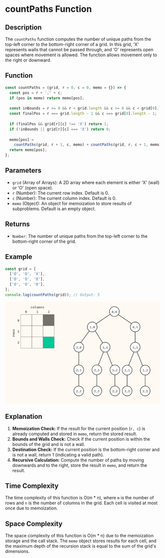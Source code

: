 # countPaths Function

## Description

The `countPaths` function computes the number of unique paths from the top-left corner to the bottom-right corner of a grid. In this grid, 'X' represents walls that cannot be passed through, and 'O' represents open spaces where movement is allowed. The function allows movement only to the right or downward.

## Function

```javascript
const countPaths = (grid, r = 0, c = 0, memo = {}) => {
  const pos = r + ',' + c;
  if (pos in memo) return memo[pos];

  const inBounds = r >= 0 && r < grid.length && c >= 0 && c < grid[0].length;
  const finalPos = r === grid.length - 1 && c === grid[0].length - 1;

  if (finalPos && grid[r][c] !== 'X') return 1;
  if (!inBounds || grid[r][c] === 'X') return 0;

  memo[pos] =
    countPaths(grid, r + 1, c, memo) + countPaths(grid, r, c + 1, memo);
  return memo[pos];
};
```

## Parameters

- `grid` (Array of Arrays): A 2D array where each element is either 'X' (wall) or 'O' (open space).
- `r` (Number): The current row index. Default is 0.
- `c` (Number): The current column index. Default is 0.
- `memo` (Object): An object for memoization to store results of subproblems. Default is an empty object.

## Returns

- `Number`: The number of unique paths from the top-left corner to the bottom-right corner of the grid.

## Example

```javascript
const grid = [
  ['O', 'O', 'X'],
  ['O', 'O', 'O'],
  ['O', 'O', 'O'],
];
console.log(countPaths(grid)); // Output: 5
```

<div style="display:flex;">
  <img src="./images/gridNTree.png" alt="Grid Image" width="600"/>
</div>

## Explanation

1. **Memoization Check:** If the result for the current position (`r, c`) is already computed and stored in `memo`, return the stored result.
2. **Bounds and Walls Check:** Check if the current position is within the bounds of the grid and is not a wall.
3. **Destination Check:** If the current position is the bottom-right corner and is not a wall, return 1 (indicating a valid path).
4. **Recursive Calculation:** Compute the number of paths by moving downwards and to the right, store the result in `memo`, and return the result.

## Time Complexity

The time complexity of this function is O(m \* n), where `m` is the number of rows and `n` is the number of columns in the grid. Each cell is visited at most once due to memoization.

## Space Complexity

The space complexity of this function is O(m \* n) due to the memoization storage and the call stack. The `memo` object stores results for each cell, and the maximum depth of the recursion stack is equal to the sum of the grid's dimensions.
